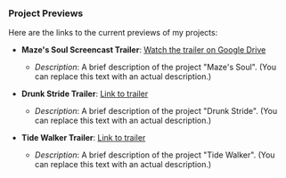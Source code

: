 ### Project Previews

Here are the links to the current previews of my projects:

- **Maze's Soul Screencast Trailer**: [Watch the trailer on Google Drive](https://drive.google.com/file/d/12W3EX7RABc43gZaFWH8LvWc5JIsfaUO5/view)
  - *Description*: A brief description of the project "Maze's Soul". (You can replace this text with an actual description.)

- **Drunk Stride Trailer**: [Link to trailer](#)  <!-- Replace # with the actual URL -->
  - *Description*: A brief description of the project "Drunk Stride". (You can replace this text with an actual description.)

- **Tide Walker Trailer**: [Link to trailer](#)  <!-- Replace # with the actual URL -->
  - *Description*: A brief description of the project "Tide Walker". (You can replace this text with an actual description.)
